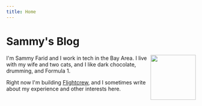 ```yaml
---
title: Home
---
```


# Sammy's Blog

<img align="right" width="120px" src="/profile.png">

I'm Sammy Farid and I work in tech in the Bay Area. I live with my wife and two cats, and I like dark chocolate, drumming, and Formula 1.

Right now I'm building <a href="http://flightcrew.io/" target="_blank">Flightcrew</a>, and I sometimes write about my experience and other interests here.
